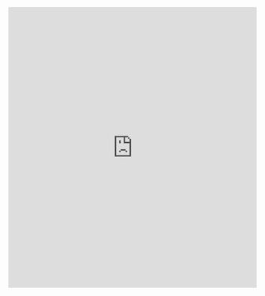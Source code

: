 <p><iframe allowfullscreen width="100%" height="569" class="google-slides-iframe" frameborder="0" scrolling="no" src="https://docs.google.com/presentation/d/e/2PACX-1vQ1iXiMAL3-fytesPo54vC2mYQldfcydml6iAHsfgDBuvCE8-SEgmRA_PwQjjEuJkCmhtjfwlkpmITH/embed?start=false&amp;loop=false&amp;delayms=3000"></iframe></p>